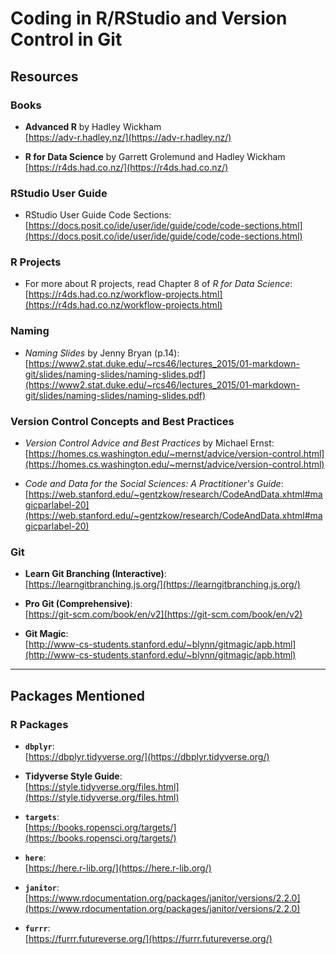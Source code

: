# Coding in R/RStudio and Version Control in Git

## **Resources**

### **Books**
- **Advanced R** by Hadley Wickham  
  [https://adv-r.hadley.nz/](https://adv-r.hadley.nz/)  

- **R for Data Science** by Garrett Grolemund and Hadley Wickham  
  [https://r4ds.had.co.nz/](https://r4ds.had.co.nz/)  

### **RStudio User Guide**  
- RStudio User Guide Code Sections:
 [https://docs.posit.co/ide/user/ide/guide/code/code-sections.html](https://docs.posit.co/ide/user/ide/guide/code/code-sections.html)

### **R Projects**
- For more about R projects, read Chapter 8 of *R for Data Science*:  
  [https://r4ds.had.co.nz/workflow-projects.html](https://r4ds.had.co.nz/workflow-projects.html)

### **Naming**
- *Naming Slides* by Jenny Bryan (p.14):  
  [https://www2.stat.duke.edu/~rcs46/lectures_2015/01-markdown-git/slides/naming-slides/naming-slides.pdf](https://www2.stat.duke.edu/~rcs46/lectures_2015/01-markdown-git/slides/naming-slides/naming-slides.pdf)
  
### **Version Control Concepts and Best Practices**
- *Version Control Advice and Best Practices* by Michael Ernst:  
  [https://homes.cs.washington.edu/~mernst/advice/version-control.html](https://homes.cs.washington.edu/~mernst/advice/version-control.html)  

- *Code and Data for the Social Sciences: A Practitioner's Guide*:  
  [https://web.stanford.edu/~gentzkow/research/CodeAndData.xhtml#magicparlabel-20](https://web.stanford.edu/~gentzkow/research/CodeAndData.xhtml#magicparlabel-20)  

### **Git**
- **Learn Git Branching (Interactive)**:  
  [https://learngitbranching.js.org/](https://learngitbranching.js.org/)  

- **Pro Git (Comprehensive)**:  
  [https://git-scm.com/book/en/v2](https://git-scm.com/book/en/v2)  

- **Git Magic**:  
  [http://www-cs-students.stanford.edu/~blynn/gitmagic/apb.html](http://www-cs-students.stanford.edu/~blynn/gitmagic/apb.html)  

---

## **Packages Mentioned**

### **R Packages**
- **`dbplyr`**:  
  [https://dbplyr.tidyverse.org/](https://dbplyr.tidyverse.org/)  

- **Tidyverse Style Guide**:  
  [https://style.tidyverse.org/files.html](https://style.tidyverse.org/files.html)  

- **`targets`**:  
  [https://books.ropensci.org/targets/](https://books.ropensci.org/targets/)  

- **`here`**:  
  [https://here.r-lib.org/](https://here.r-lib.org/)  

- **`janitor`**:  
  [https://www.rdocumentation.org/packages/janitor/versions/2.2.0](https://www.rdocumentation.org/packages/janitor/versions/2.2.0)  

- **`furrr`**:  
  [https://furrr.futureverse.org/](https://furrr.futureverse.org/)  


